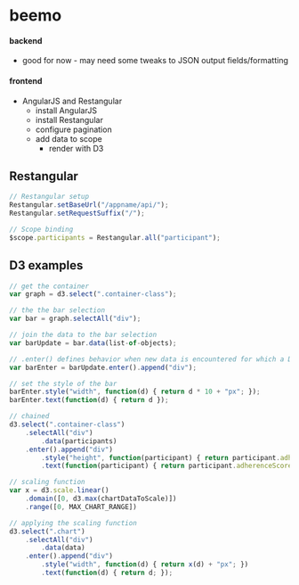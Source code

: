 beemo
=====

#### backend

* good for now - may need some tweaks to JSON output fields/formatting

#### frontend

* AngularJS and Restangular
    * install AngularJS
    * install Restangular
    * configure pagination
    * add data to scope
        * render with D3
        
## Restangular
```javascript
// Restangular setup
Restangular.setBaseUrl("/appname/api/");
Restangular.setRequestSuffix("/");

// Scope binding
$scope.participants = Restangular.all("participant");
```

## D3 examples        
```javascript
// get the container
var graph = d3.select(".container-class");

// the the bar selection
var bar = graph.selectAll("div");

// join the data to the bar selection
var barUpdate = bar.data(list-of-objects);

// .enter() defines behavior when new data is encountered for which a DOM element does not already exist.
var barEnter = barUpdate.enter().append("div");

// set the style of the bar
barEnter.style("width", function(d) { return d * 10 + "px"; });
barEnter.text(function(d) { return d });

// chained
d3.select(".container-class")
    .selectAll("div")
        .data(participants)
    .enter().append("div")
        .style("height", function(participant) { return participant.adherenceScore * 50 + "px"; })
        .text(function(participant) { return participant.adherenceScore });

// scaling function
var x = d3.scale.linear()
    .domain([0, d3.max(chartDataToScale)])
    .range([0, MAX_CHART_RANGE])

// applying the scaling function
d3.select(".chart")
    .selectAll("div")
        .data(data)
    .enter().append("div")
        .style("width", function(d) { return x(d) + "px"; })
        .text(function(d) { return d; });
```
